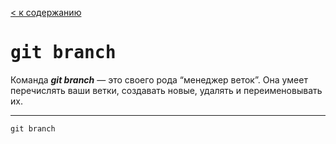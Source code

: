 [< к содержанию](readme.md)

# <kbd>git branch</kbd>

Команда ***git branch*** — это своего рода “менеджер веток”. Она умеет перечислять ваши ветки, создавать новые, удалять и переименовывать их.

---

```bash=
git branch   
```